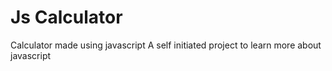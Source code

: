 Js Calculator
==========

Calculator made using javascript
A self initiated project to learn more about javascript